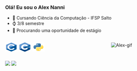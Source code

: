 ### Olá! Eu sou o Alex Nanni

- 🏫 Cursando Ciência da Computação - IFSP Salto
- ⌚ 3/8 semestre
- 💼 Procurando uma oportunidade de estágio
<div style="display: inline_block"><br>
  <img align="center" alt="Alex-C" height="30" width="40" src="https://raw.githubusercontent.com/devicons/devicon/master/icons/c/c-original.svg">
  <img align="center" alt="Alex-C++" height="30" width="40" src="https://raw.githubusercontent.com/devicons/devicon/master/icons/cplusplus/cplusplus-original.svg">
  <img align="center" alt="Alex-Python" height="30" width="40" src="https://raw.githubusercontent.com/devicons/devicon/master/icons/python/python-original.svg">
  <img align="right" alt="Alex-gif" height="100" width="160" src="https://cdn.discordapp.com/attachments/770452477174480966/1070405758434426980/luffy.gif">
</div>

##

<div> 
  <a href = "mailto:alexnanni131204@gmail.com"><img src="https://img.shields.io/badge/-Gmail-%23333?style=for-the-badge&logo=gmail&logoColor=white" target="_blank"></a>
  <a href="https://www.linkedin.com/in/alex-nanni-60bb0a200/" target="_blank"><img src="https://img.shields.io/badge/-LinkedIn-%230077B5?style=for-the-badge&logo=linkedin&logoColor=white" target="_blank"></a> 
  
</div>
          
